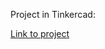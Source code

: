 Project in Tinkercad:

[Link to project](https://www.tinkercad.com/things/hTNHvJzjalp-proiect-final/editel?sharecode=xP7T9Zi58mPqKL2WnaWKLp2KB9xgId87Y84NF1Pkk6I)
